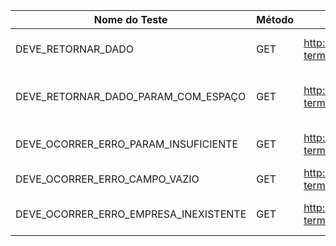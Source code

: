 | Nome do Teste                        | Método | URL                                                 | Parâmetro (termo)                                  | Esperado |
|--------------------------------------|--------|------------------------------------------------------|----------------------------------------------------|----------|
| DEVE_RETORNAR_DADO                   | GET    | http://127.0.0.1:8000/operadoras/?termo=...         | 18 DE JULHO ADMINISTRADORA DE BENEFÍCIOS LTDA      | Dados encontrados |
| DEVE_RETORNAR_DADO_PARAM_COM_ESPAÇO  | GET    | http://127.0.0.1:8000/operadoras/?termo=...         |  2B ODONTOLOGIA OPERADORA DE PLANOS ODONTOLÓGICOS LTDA  | Dados encontrados |
| DEVE_OCORRER_ERRO_PARAM_INSUFICIENTE | GET    | http://127.0.0.1:8000/operadoras/?termo=1           | 1                                                  | Erro: caracteres insuficientes |
| DEVE_OCORRER_ERRO_CAMPO_VAZIO        | GET    | http://127.0.0.1:8000/operadoras/?termo=            | (vazio)                                            | Erro: termo ausente |
| DEVE_OCORRER_ERRO_EMPRESA_INEXISTENTE| GET    | http://127.0.0.1:8000/operadoras/?termo=EMPRESA_INEXISTENTE | EMPRESA_INEXISTENTE                           | Erro: empresa não existe |
